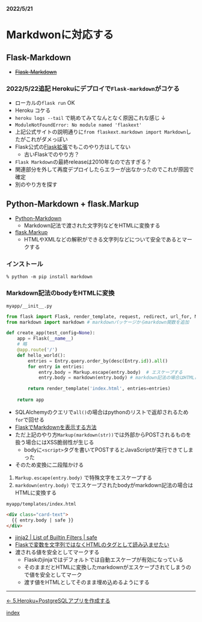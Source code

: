 __2022/5/21__
# Markdwonに対応する

## Flask-Markdown
  - ~~[Flask-Markdown](https://pythonhosted.org/Flask-Markdown/)~~

<!--
### インストール
```shell
% python -m pip install Flask-Markdown
```

### Markdownインスタンスの作成
`myapp/__init__.py`
```python
from flask import Flask
from flaskext.markdown import Markdown  # 追加

def create_app(test_config=None):
    app = Flask(__name__)

    # 略

    Markdown(app) # 追加

    return app
```

### 表示したい箇所で`markdown`フィルターを使う
`myapp/template/index.html`
```html
<body>
  <h1>Hello World!</h1>
  <ul>
  {% for entry in entries %}
  <li>
    <p>{{ entry.title }}</p>
    <p>{{ entry.body | markdown }}</p>
  </li>
  {% endfor %}
  </ul>
```
-->

### 2022/5/22追記 Herokuにデプロイで`Flask-markdown`がコケる
  - ローカルの`flask run` OK
  - Heroku コケる
  - `heroku logs --tail` で眺めてみてなんとなく原因これな感じ ↓
  - `ModuleNotFoundError: No module named 'flaskext'`
  - 上記公式サイトの説明通りに`from flaskext.markdown import Markdown`したがこれがダメっぽい
  - Flask公式の[Flask拡張](https://msiz07-flask-docs-ja.readthedocs.io/ja/latest/extensions.html)でもこのやり方はしてない
    - 古いFlaskでのやり方？
- `Flask Markdown`の最終releaseは2010年なので古すぎる？
- 関連部分を外して再度デプロイしたらエラーが出なかったのでこれが原因で確定
- 別のやり方を探す

## Python-Markdown + flask.Markup

- [Python-Markdown](https://python-markdown.github.io)
  - Markdown記法で渡された文字列などをHTMLに変換する
- [flask.Markup](https://msiz07-flask-docs-ja.readthedocs.io/ja/latest/api.html?highlight=Markup#flask.Markup)
  - HTMLやXMLなどの解釈ができる文字列などについて安全であるとマークする

### インストール
```shell
% python -m pip install markdown
```

### Markdown記法のbodyをHTMLに変換
`myapp/__init__.py`
```python
from flask import Flask, render_template, request, redirect, url_for, Markup  # Markupを追加
from markdown import markdown # markdownパッケージからmarkdown関数を追加

def create_app(test_config=None):
    app = Flask(__name__)
    # 略
    @app.route('/')
    def hello_world():
        entries = Entry.query.order_by(desc(Entry.id)).all()
        for entry in entries:
            entry.body = Markup.escape(entry.body)  # エスケープする
            entry.body = markdown(entry.body) # markdown記法の場合はHTMLに変換する

        return render_template('index.html', entries=entries)
    
    return app
```
- SQLAlchemyのクエリで`all()`の場合はpythonのリストで返却されるため`for`で回せる
- [FlaskでMarkdownを表示する方法](https://qiita.com/iroha71/items/fbdc875424bf61ea0d83)
- ただ上記のやり方`Markup(markdown(str))`では外部からPOSTされるものを扱う場合にはXSS脆弱性が生じる
  - bodyに`<script>`タグを書いてPOSTするとJavaScriptが実行できてしまった
- そのため変換に二段階かける
1. `Markup.escape(entry.body)` で特殊文字をエスケープする
2. `markdown(entry.body)` でエスケープされたbodyがmarkdown記法の場合はHTMLに変換する

`myapp/templates/index.html`
```html
<div class="card-text">
  {{ entry.body | safe }}
</div>
```
- [jinja2 | List of Builtin Filters | safe ](https://jinja.palletsprojects.com/en/3.1.x/templates/#jinja-filters.safe)
- [Flaskで変数を文字列ではなくHTMLのタグとして読み込ませたい](https://ja.stackoverflow.com/questions/46630/flaskで変数を文字列ではなくhtmlのタグとして読み込ませたい)
- 渡される値を安全としてマークする
  - Flaskのjinjaではデフォルトでは自動エスケープが有効になっている
  - そのままだとHTMLに変換したmarkdownがエスケープされてしまうので値を安全としてマーク
  - 渡す値をHTMLとしてそのまま埋め込めるようにする


---

[← 5.Heroku+PostgreSQLアプリを作成する](5.heroku_again.md)

[index](index.md)